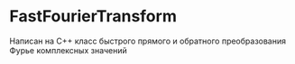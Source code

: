 # FastFourierTransform
Написан на C++ класс быстрого прямого и обратного преобразования Фурье комплексных значений
